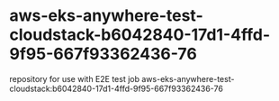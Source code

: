 # aws-eks-anywhere-test-cloudstack-b6042840-17d1-4ffd-9f95-667f93362436-76
repository for use with E2E test job aws-eks-anywhere-test-cloudstack:b6042840-17d1-4ffd-9f95-667f93362436-76
